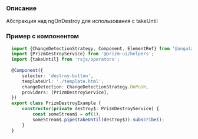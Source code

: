### Описание
Абстракция над ngOnDestroy для использования с takeUntil

### Пример с компонентом
```typescript
  import {ChangeDetectionStrategy, Component, ElementRef} from '@angular/core';
  import {PrizmDestroyService} from '@prizm-ui/helpers';
  import {takeUntil} from 'rxjs/operators';
  
  @Component({
      selector: 'destroy-button',
      templateUrl: './template.html',
      changeDetection: ChangeDetectionStrategy.OnPush,
      providers: [PrizmDestroyService],
  })
  export class PrizmDestroyExample {
      constructor(private destroy$: PrizmDestroyService) {
          const someStream$ = of(1);
          someStream$.pipe(takeUntil(destroy$)).subscribe();
      }
  }
```
